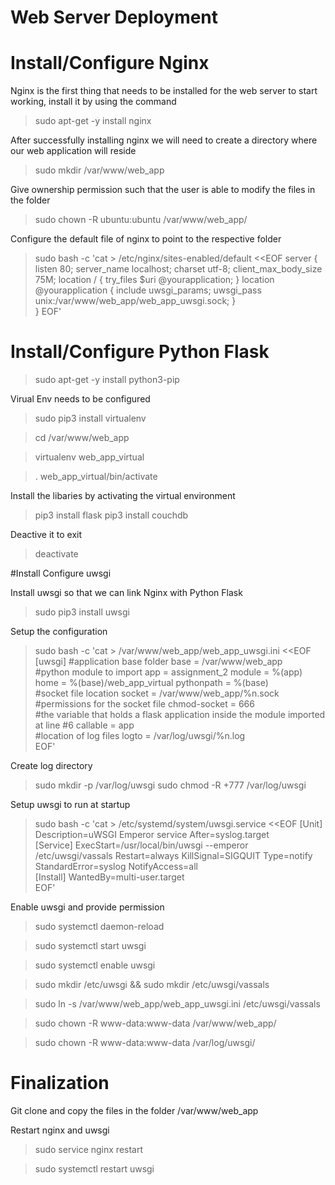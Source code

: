 # Web Server Deployment

# Install/Configure Nginx
Nginx is the first thing that needs to be installed for the web server to start working, install it by using the command

> sudo apt-get -y install nginx

After successfully installing nginx we will need to create a directory where our web application will reside

> sudo mkdir /var/www/web_app

Give ownership permission such that the user is able to modify the files in the folder

> sudo chown -R ubuntu:ubuntu /var/www/web_app/

Configure the default file of nginx to point to the respective folder

> sudo bash -c 'cat \> /etc/nginx/sites-enabled/default  \<\<EOF
server {
    listen      80;
    server_name localhost;
    charset     utf-8;
    client_max_body_size 75M;
    location / { try_files \$uri @yourapplication; }
    location @yourapplication {
        include uwsgi_params;
        uwsgi_pass unix:/var/www/web_app/web_app_uwsgi.sock;
    }    
}
EOF'

# Install/Configure Python Flask
> sudo apt-get -y install python3-pip

Virual Env needs to be configured

> sudo pip3 install virtualenv

> cd /var/www/web_app

> virtualenv web_app_virtual

> . web_app_virtual/bin/activate

Install the libaries by activating the virtual environment

> pip3 install flask
> pip3 install couchdb

Deactive it to exit

> deactivate

#Install Configure uwsgi

Install uwsgi so that we can link Nginx with Python Flask

> sudo pip3 install uwsgi

Setup the configuration

> sudo bash -c 'cat \>  /var/www/web_app/web_app_uwsgi.ini \<\<EOF
[uwsgi]
#application base folder
base = /var/www/web_app
\
\#python module to import
app = assignment_2
module = %(app)
\
home = %(base)/web_app_virtual
pythonpath = %(base)
\
\#socket file location
socket = /var/www/web_app/%n.sock
\
\#permissions for the socket file
chmod-socket    = 666
\
\#the variable that holds a flask application inside the module imported at line #6
callable = app
\
\#location of log files
logto = /var/log/uwsgi/%n.log
\
EOF'

Create log directory

> sudo mkdir -p /var/log/uwsgi
> sudo chmod -R +777  /var/log/uwsgi

Setup uwsgi to run at startup

> sudo bash -c 'cat \>  /etc/systemd/system/uwsgi.service \<\<EOF
[Unit]
Description=uWSGI Emperor service
After=syslog.target
\
[Service]
ExecStart=/usr/local/bin/uwsgi --emperor /etc/uwsgi/vassals
Restart=always
KillSignal=SIGQUIT
Type=notify
StandardError=syslog
NotifyAccess=all
\
[Install]
WantedBy=multi-user.target
\
EOF'

Enable uwsgi and provide permission

> sudo systemctl daemon-reload

> sudo systemctl start uwsgi

> sudo systemctl enable uwsgi

> sudo mkdir /etc/uwsgi && sudo mkdir /etc/uwsgi/vassals

> sudo ln -s /var/www/web_app/web_app_uwsgi.ini /etc/uwsgi/vassals

> sudo chown -R www-data:www-data /var/www/web_app/

> sudo chown -R www-data:www-data /var/log/uwsgi/

# Finalization

Git clone and copy the files in the folder /var/www/web_app

Restart nginx and uwsgi

> sudo service nginx restart

> sudo systemctl restart uwsgi

